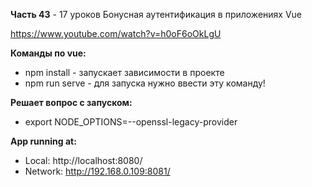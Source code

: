 **Часть 43** - 17 уроков Бонусная аутентификация в приложениях Vue

https://www.youtube.com/watch?v=h0oF6oOkLgU


**Команды по vue:**
- npm install	- запускает зависимости в проекте
- npm run serve	- для запуска нужно ввести эту команду!

**Решает вопрос с запуском:**
- export NODE_OPTIONS=--openssl-legacy-provider

**App running at:**
- Local:   http://localhost:8080/
- Network: http://192.168.0.109:8081/


